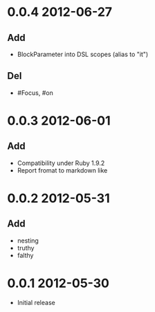 0.0.4 2012-06-27
================

Add
---

* BlockParameter into DSL scopes (alias to "it")

Del
---

* #Focus, #on

0.0.3 2012-06-01
================

Add
---

* Compatibility under Ruby 1.9.2
* Report fromat to markdown like

0.0.2 2012-05-31
================

Add
---

* nesting
* truthy
* falthy

0.0.1 2012-05-30
================

* Initial release

